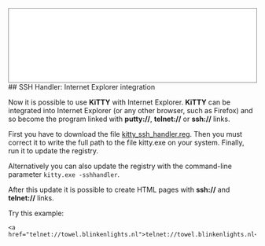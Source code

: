 <div style="text-align: center;"><iframe src="gad.html" frameborder="0" scrolling="no" style="border: 1px solid gray; padding: 0; overflow:hidden; scrolling: no; top:0; left: 0; width: 100%;" onload="this.style.height=(this.contentWindow.document.body.scrollHeight+5)+'px';"></iframe></div>
## SSH Handler: Internet Explorer integration

Now it is possible to use **KiTTY** with Internet Explorer.
**KiTTY** can be integrated into Internet Explorer (or any other browser, such as Firefox) and so become the program linked with **putty://**, **telnet://** or **ssh://** links.

First you have to download the file [kitty_ssh_handler.reg](../files/kitty_ssh_handler.reg).
Then you must correct it to write the full path to the file kitty.exe on your system.
Finally, run it to update the registry.

Alternatively you can also update the registry with the command-line parameter `kitty.exe -sshhandler`.

After this update it is possible to create HTML pages with **ssh://** and **telnet://** links.

Try this example: 

    <a href="telnet://towel.blinkenlights.nl">telnet://towel.blinkenlights.nl</a>
